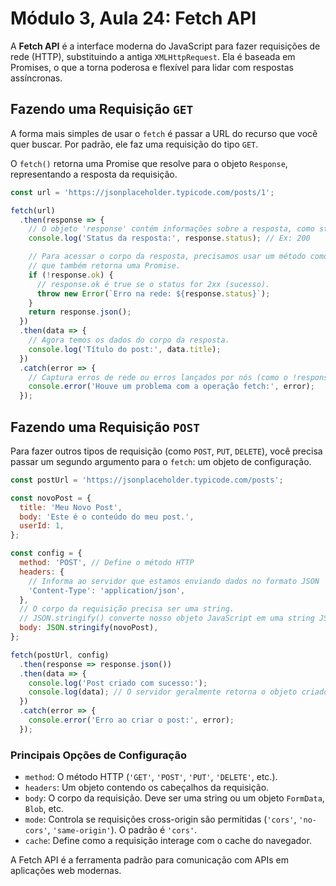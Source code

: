 # Módulo 3, Aula 24: Fetch API

A **Fetch API** é a interface moderna do JavaScript para fazer requisições de rede (HTTP), substituindo a antiga `XMLHttpRequest`. Ela é baseada em Promises, o que a torna poderosa e flexível para lidar com respostas assíncronas.

## Fazendo uma Requisição `GET`

A forma mais simples de usar o `fetch` é passar a URL do recurso que você quer buscar. Por padrão, ele faz uma requisição do tipo `GET`.

O `fetch()` retorna uma Promise que resolve para o objeto `Response`, representando a resposta da requisição.

```javascript
const url = 'https://jsonplaceholder.typicode.com/posts/1';

fetch(url)
  .then(response => {
    // O objeto 'response' contém informações sobre a resposta, como status, headers, etc.
    console.log('Status da resposta:', response.status); // Ex: 200

    // Para acessar o corpo da resposta, precisamos usar um método como .json(),
    // que também retorna uma Promise.
    if (!response.ok) {
      // response.ok é true se o status for 2xx (sucesso).
      throw new Error(`Erro na rede: ${response.status}`);
    }
    return response.json();
  })
  .then(data => {
    // Agora temos os dados do corpo da resposta.
    console.log('Título do post:', data.title);
  })
  .catch(error => {
    // Captura erros de rede ou erros lançados por nós (como o !response.ok).
    console.error('Houve um problema com a operação fetch:', error);
  });
```

## Fazendo uma Requisição `POST`

Para fazer outros tipos de requisição (como `POST`, `PUT`, `DELETE`), você precisa passar um segundo argumento para o `fetch`: um objeto de configuração.

```javascript
const postUrl = 'https://jsonplaceholder.typicode.com/posts';

const novoPost = {
  title: 'Meu Novo Post',
  body: 'Este é o conteúdo do meu post.',
  userId: 1,
};

const config = {
  method: 'POST', // Define o método HTTP
  headers: {
    // Informa ao servidor que estamos enviando dados no formato JSON
    'Content-Type': 'application/json',
  },
  // O corpo da requisição precisa ser uma string.
  // JSON.stringify() converte nosso objeto JavaScript em uma string JSON.
  body: JSON.stringify(novoPost),
};

fetch(postUrl, config)
  .then(response => response.json())
  .then(data => {
    console.log('Post criado com sucesso:');
    console.log(data); // O servidor geralmente retorna o objeto criado com um ID.
  })
  .catch(error => {
    console.error('Erro ao criar o post:', error);
  });
```

### Principais Opções de Configuração

*   `method`: O método HTTP (`'GET'`, `'POST'`, `'PUT'`, `'DELETE'`, etc.).
*   `headers`: Um objeto contendo os cabeçalhos da requisição.
*   `body`: O corpo da requisição. Deve ser uma string ou um objeto `FormData`, `Blob`, etc.
*   `mode`: Controla se requisições cross-origin são permitidas (`'cors'`, `'no-cors'`, `'same-origin'`). O padrão é `'cors'`.
*   `cache`: Define como a requisição interage com o cache do navegador.

A Fetch API é a ferramenta padrão para comunicação com APIs em aplicações web modernas.

